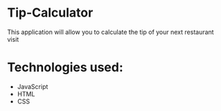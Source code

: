# Tip-Calculator
This application will allow you to calculate the tip of your next restaurant visit

# Technologies used:

- JavaScript 
- HTML
- CSS
